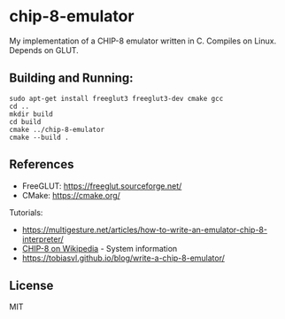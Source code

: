 # chip-8-emulator

My implementation of a CHIP-8 emulator written in C. Compiles on Linux. Depends on GLUT.

## Building and Running:

```
sudo apt-get install freeglut3 freeglut3-dev cmake gcc
cd ..
mkdir build
cd build
cmake ../chip-8-emulator
cmake --build .
```

## References

- FreeGLUT: https://freeglut.sourceforge.net/
- CMake: https://cmake.org/

Tutorials:
- https://multigesture.net/articles/how-to-write-an-emulator-chip-8-interpreter/
- [CHIP-8 on Wikipedia](https://en.wikipedia.org/wiki/CHIP-8) - System information
- https://tobiasvl.github.io/blog/write-a-chip-8-emulator/

## License

MIT